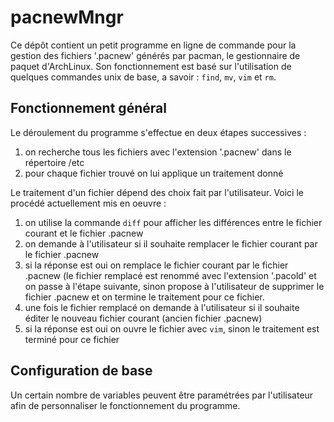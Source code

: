 # pacnewMngr

Ce dépôt contient un petit programme en ligne de commande pour la gestion des fichiers '.pacnew' générés par pacman, le gestionnaire de paquet d'ArchLinux.
Son fonctionnement est basé sur l'utilisation de quelques commandes unix de base, a savoir : `find`, `mv`, `vim` et `rm`.

## Fonctionnement général

Le déroulement du programme s'effectue en deux étapes successives : 
1. on recherche tous les fichiers avec l'extension '.pacnew' dans le répertoire /etc
2. pour chaque fichier trouvé on lui applique un traitement donné

Le traitement d'un fichier dépend des choix fait par l'utilisateur.
Voici le procédé actuellement mis en oeuvre :
1. on utilise la commande `diff` pour afficher les différences entre le fichier courant et le fichier .pacnew
2. on demande à l'utilisateur si il souhaite remplacer le fichier courant par le fichier  .pacnew
3. si la réponse est oui on remplace le fichier courant par le fichier .pacnew (le fichier remplacé est renommé avec l'extension '.pacold' et on passe à l'étape  suivante, sinon propose à l'utilisateur de supprimer le fichier .pacnew et on termine le traitement pour ce fichier.
4. une fois le fichier remplacé on demande à l'utilisateur si il souhaite éditer le nouveau fichier courant (ancien fichier .pacnew)
5. si la réponse est oui on ouvre le fichier avec `vim`, sinon le traitement est terminé pour ce fichier

## Configuration de base

Un certain nombre de variables peuvent être paramétrées par l'utilisateur afin de personnaliser le fonctionnement du programme.
